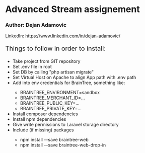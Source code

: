 # Advanced Stream assignement

### Author: Dejan Adamovic
LinkedIn: https://www.linkedin.com/in/dejan-adamovic/

<p style="font-size: 20px;">Things to follow in order to install:</p>
<ul>
<li>Take project from GIT repository</li>
<li>Set .env file in root</li>
<li>Set DB by calling "php artisan migrate"</li>
<li>Set Virtual Host on Apache to align App path with .env path</li>
<li>Add into env credentials for BrainTree, something like:</li>
<ul>
<li>BRAINTREE_ENVIRONMENT=sandbox</li>
<li>BRAINTREE_MERCHANT_ID=...</li>
<li>BRAINTREE_PUBLIC_KEY=...</li>
<li>BRAINTREE_PRIVATE_KEY=...</li>
</ul>
<li>Install composer dependencies</li>
<li>Install npm dependencies</li>
<li>Give write permissions to Laravel storage directory</li>
<li>Include (if missing) packages </li>
<ul>
<li>npm install --save braintree-web</li>
<li>npm install --save braintree-web-drop-in</li>
</ul>
</ul>
